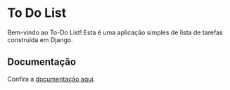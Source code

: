 # To Do List

Bem-vindo ao To-Do List! Esta é uma aplicação simples de lista de tarefas construída em Django.

## Documentação

Confira a [documentação aqui](https://eduardomoschen.github.io/todo-list-django/).